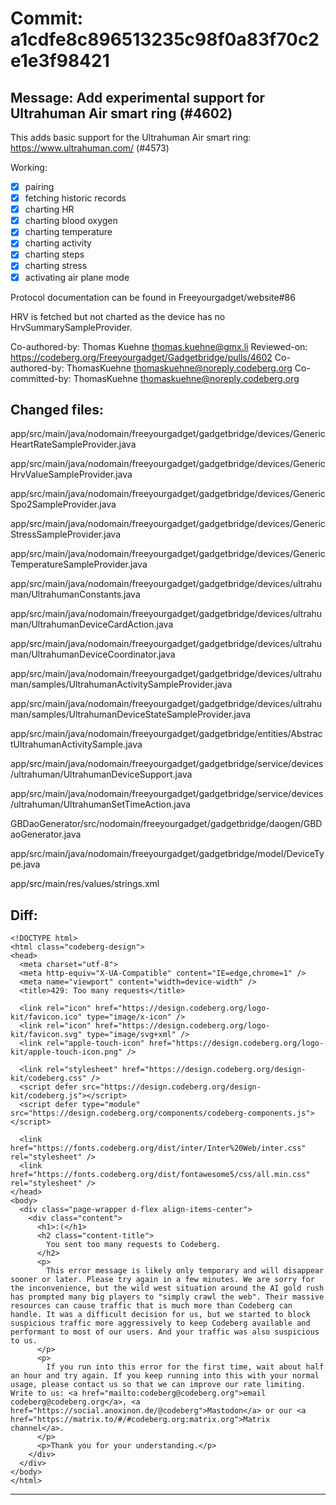 # Commit: a1cdfe8c896513235c98f0a83f70c2e1e3f98421
## Message: Add experimental support for Ultrahuman Air smart ring (#4602)

This adds basic support for the Ultrahuman Air smart ring: https://www.ultrahuman.com/ (#4573)

Working:
- [x] pairing
- [x] fetching historic records
- [X] charting HR
- [x] charting blood oxygen
- [x] charting temperature
- [x] charting activity
- [x] charting steps
- [x] charting stress
- [x] activating air plane mode

Protocol documentation can be found in Freeyourgadget/website#86

HRV is fetched but not charted as the device has no HrvSummarySampleProvider.

Co-authored-by: Thomas Kuehne <thomas.kuehne@gmx.li>
Reviewed-on: https://codeberg.org/Freeyourgadget/Gadgetbridge/pulls/4602
Co-authored-by: ThomasKuehne <thomaskuehne@noreply.codeberg.org>
Co-committed-by: ThomasKuehne <thomaskuehne@noreply.codeberg.org>
## Changed files:
app/src/main/java/nodomain/freeyourgadget/gadgetbridge/devices/GenericHeartRateSampleProvider.java

app/src/main/java/nodomain/freeyourgadget/gadgetbridge/devices/GenericHrvValueSampleProvider.java

app/src/main/java/nodomain/freeyourgadget/gadgetbridge/devices/GenericSpo2SampleProvider.java

app/src/main/java/nodomain/freeyourgadget/gadgetbridge/devices/GenericStressSampleProvider.java

app/src/main/java/nodomain/freeyourgadget/gadgetbridge/devices/GenericTemperatureSampleProvider.java

app/src/main/java/nodomain/freeyourgadget/gadgetbridge/devices/ultrahuman/UltrahumanConstants.java

app/src/main/java/nodomain/freeyourgadget/gadgetbridge/devices/ultrahuman/UltrahumanDeviceCardAction.java

app/src/main/java/nodomain/freeyourgadget/gadgetbridge/devices/ultrahuman/UltrahumanDeviceCoordinator.java

app/src/main/java/nodomain/freeyourgadget/gadgetbridge/devices/ultrahuman/samples/UltrahumanActivitySampleProvider.java

app/src/main/java/nodomain/freeyourgadget/gadgetbridge/devices/ultrahuman/samples/UltrahumanDeviceStateSampleProvider.java

app/src/main/java/nodomain/freeyourgadget/gadgetbridge/entities/AbstractUltrahumanActivitySample.java

app/src/main/java/nodomain/freeyourgadget/gadgetbridge/service/devices/ultrahuman/UltrahumanDeviceSupport.java

app/src/main/java/nodomain/freeyourgadget/gadgetbridge/service/devices/ultrahuman/UltrahumanSetTimeAction.java

GBDaoGenerator/src/nodomain/freeyourgadget/gadgetbridge/daogen/GBDaoGenerator.java

app/src/main/java/nodomain/freeyourgadget/gadgetbridge/model/DeviceType.java

app/src/main/res/values/strings.xml

## Diff:
```
<!DOCTYPE html>
<html class="codeberg-design">
<head>
  <meta charset="utf-8">
  <meta http-equiv="X-UA-Compatible" content="IE=edge,chrome=1" />
  <meta name="viewport" content="width=device-width" />
  <title>429: Too many requests</title>
  
  <link rel="icon" href="https://design.codeberg.org/logo-kit/favicon.ico" type="image/x-icon" />
  <link rel="icon" href="https://design.codeberg.org/logo-kit/favicon.svg" type="image/svg+xml" />
  <link rel="apple-touch-icon" href="https://design.codeberg.org/logo-kit/apple-touch-icon.png" />

  <link rel="stylesheet" href="https://design.codeberg.org/design-kit/codeberg.css" />
  <script defer src="https://design.codeberg.org/design-kit/codeberg.js"></script>
  <script defer type="module" src="https://design.codeberg.org/components/codeberg-components.js"></script>

  <link href="https://fonts.codeberg.org/dist/inter/Inter%20Web/inter.css" rel="stylesheet" />
  <link href="https://fonts.codeberg.org/dist/fontawesome5/css/all.min.css" rel="stylesheet" />
</head>
<body>
  <div class="page-wrapper d-flex align-items-center"> 
    <div class="content">
      <h1>:(</h1>
      <h2 class="content-title">
        You sent too many requests to Codeberg.
      </h2>
      <p>
        This error message is likely only temporary and will disappear sooner or later. Please try again in a few minutes. We are sorry for the inconvenience, but the wild west situation around the AI gold rush has prompted many big players to "simply crawl the web". Their massive resources can cause traffic that is much more than Codeberg can handle. It was a difficult decision for us, but we started to block suspicious traffic more aggressively to keep Codeberg available and performant to most of our users. And your traffic was also suspicious to us.
      </p>
      <p>
        If you run into this error for the first time, wait about half an hour and try again. If you keep running into this with your normal usage, please contact us so that we can improve our rate limiting. Write to us: <a href="mailto:codeberg@codeberg.org">email codeberg@codeberg.org</a>, <a href="https://social.anoxinon.de/@codeberg">Mastodon</a> or our <a href="https://matrix.to/#/#codeberg.org:matrix.org">Matrix channel</a>.
      </p>
      <p>Thank you for your understanding.</p>
    </div>
  </div>
</body>
</html>
```
-----------------------------------
